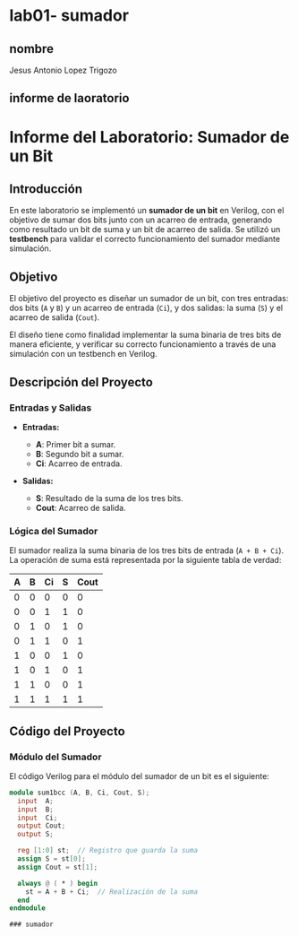 # lab01- sumador 
## nombre
Jesus Antonio Lopez Trigozo


## informe de laoratorio 

# Informe del Laboratorio: Sumador de un Bit

## Introducción

En este laboratorio se implementó un **sumador de un bit** en Verilog, con el objetivo de sumar dos bits junto con un acarreo de entrada, generando como resultado un bit de suma y un bit de acarreo de salida. Se utilizó un **testbench** para validar el correcto funcionamiento del sumador mediante simulación.

## Objetivo

El objetivo del proyecto es diseñar un sumador de un bit, con tres entradas: dos bits (`A` y `B`) y un acarreo de entrada (`Ci`), y dos salidas: la suma (`S`) y el acarreo de salida (`Cout`).

El diseño tiene como finalidad implementar la suma binaria de tres bits de manera eficiente, y verificar su correcto funcionamiento a través de una simulación con un testbench en Verilog.

## Descripción del Proyecto

### Entradas y Salidas

- **Entradas:**
  - **A**: Primer bit a sumar.
  - **B**: Segundo bit a sumar.
  - **Ci**: Acarreo de entrada.

- **Salidas:**
  - **S**: Resultado de la suma de los tres bits.
  - **Cout**: Acarreo de salida.

### Lógica del Sumador

El sumador realiza la suma binaria de los tres bits de entrada (`A + B + Ci`). La operación de suma está representada por la siguiente tabla de verdad:

| A  | B  | Ci | S  | Cout |
|----|----|----|----|------|
| 0  | 0  | 0  | 0  | 0    |
| 0  | 0  | 1  | 1  | 0    |
| 0  | 1  | 0  | 1  | 0    |
| 0  | 1  | 1  | 0  | 1    |
| 1  | 0  | 0  | 1  | 0    |
| 1  | 0  | 1  | 0  | 1    |
| 1  | 1  | 0  | 0  | 1    |
| 1  | 1  | 1  | 1  | 1    |

## Código del Proyecto

### Módulo del Sumador

El código Verilog para el módulo del sumador de un bit es el siguiente:

```verilog
module sum1bcc (A, B, Ci, Cout, S);
  input  A;
  input  B;
  input  Ci;
  output Cout;
  output S;

  reg [1:0] st;  // Registro que guarda la suma
  assign S = st[0];
  assign Cout = st[1];

  always @ ( * ) begin
    st = A + B + Ci;  // Realización de la suma
  end
endmodule

### sumador 
